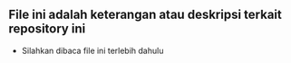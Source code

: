 ## File ini adalah keterangan atau deskripsi terkait repository ini
- Silahkan dibaca file ini terlebih dahulu
